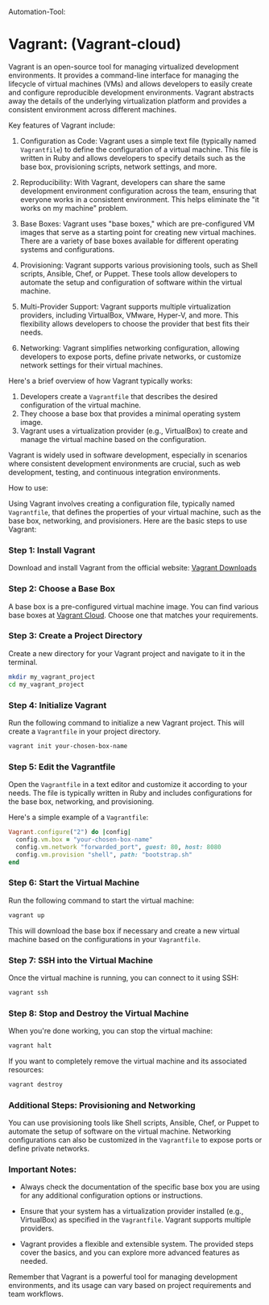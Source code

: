 Automation-Tool:
 # Vagrant: (Vagrant-cloud)
 Vagrant is an open-source tool for managing virtualized development environments. It provides a command-line interface for managing the lifecycle of virtual machines (VMs) and allows developers to easily create and configure reproducible development environments. Vagrant abstracts away the details of the underlying virtualization platform and provides a consistent environment across different machines.

Key features of Vagrant include:

1. Configuration as Code: Vagrant uses a simple text file (typically named `Vagrantfile`) to define the configuration of a virtual machine. This file is written in Ruby and allows developers to specify details such as the base box, provisioning scripts, network settings, and more.

2. Reproducibility: With Vagrant, developers can share the same development environment configuration across the team, ensuring that everyone works in a consistent environment. This helps eliminate the "it works on my machine" problem.

3. Base Boxes: Vagrant uses "base boxes," which are pre-configured VM images that serve as a starting point for creating new virtual machines. There are a variety of base boxes available for different operating systems and configurations.

4. Provisioning: Vagrant supports various provisioning tools, such as Shell scripts, Ansible, Chef, or Puppet. These tools allow developers to automate the setup and configuration of software within the virtual machine.

5. Multi-Provider Support: Vagrant supports multiple virtualization providers, including VirtualBox, VMware, Hyper-V, and more. This flexibility allows developers to choose the provider that best fits their needs.

6. Networking: Vagrant simplifies networking configuration, allowing developers to expose ports, define private networks, or customize network settings for their virtual machines.

Here's a brief overview of how Vagrant typically works:

1. Developers create a `Vagrantfile` that describes the desired configuration of the virtual machine.
2. They choose a base box that provides a minimal operating system image.
3. Vagrant uses a virtualization provider (e.g., VirtualBox) to create and manage the virtual machine based on the configuration.

Vagrant is widely used in software development, especially in scenarios where consistent development environments are crucial, such as web development, testing, and continuous integration environments.

How to use:

Using Vagrant involves creating a configuration file, typically named `Vagrantfile`, that defines the properties of your virtual machine, such as the base box, networking, and provisioners. Here are the basic steps to use Vagrant:

### Step 1: Install Vagrant

Download and install Vagrant from the official website: [Vagrant Downloads](https://www.vagrantup.com/downloads)

### Step 2: Choose a Base Box

A base box is a pre-configured virtual machine image. You can find various base boxes at [Vagrant Cloud](https://app.vagrantup.com/boxes/search). Choose one that matches your requirements.

### Step 3: Create a Project Directory

Create a new directory for your Vagrant project and navigate to it in the terminal.

```bash
mkdir my_vagrant_project
cd my_vagrant_project
```

### Step 4: Initialize Vagrant

Run the following command to initialize a new Vagrant project. This will create a `Vagrantfile` in your project directory.

```bash
vagrant init your-chosen-box-name
```

### Step 5: Edit the Vagrantfile

Open the `Vagrantfile` in a text editor and customize it according to your needs. The file is typically written in Ruby and includes configurations for the base box, networking, and provisioning.

Here's a simple example of a `Vagrantfile`:

```ruby
Vagrant.configure("2") do |config|
  config.vm.box = "your-chosen-box-name"
  config.vm.network "forwarded_port", guest: 80, host: 8080
  config.vm.provision "shell", path: "bootstrap.sh"
end
```

### Step 6: Start the Virtual Machine

Run the following command to start the virtual machine:

```bash
vagrant up
```

This will download the base box if necessary and create a new virtual machine based on the configurations in your `Vagrantfile`.

### Step 7: SSH into the Virtual Machine

Once the virtual machine is running, you can connect to it using SSH:

```bash
vagrant ssh
```

### Step 8: Stop and Destroy the Virtual Machine

When you're done working, you can stop the virtual machine:

```bash
vagrant halt
```

If you want to completely remove the virtual machine and its associated resources:

```bash
vagrant destroy
```

### Additional Steps: Provisioning and Networking

You can use provisioning tools like Shell scripts, Ansible, Chef, or Puppet to automate the setup of software on the virtual machine. Networking configurations can also be customized in the `Vagrantfile` to expose ports or define private networks.

### Important Notes:

- Always check the documentation of the specific base box you are using for any additional configuration options or instructions.

- Ensure that your system has a virtualization provider installed (e.g., VirtualBox) as specified in the `Vagrantfile`. Vagrant supports multiple providers.

- Vagrant provides a flexible and extensible system. The provided steps cover the basics, and you can explore more advanced features as needed.

Remember that Vagrant is a powerful tool for managing development environments, and its usage can vary based on project requirements and team workflows.